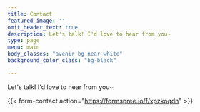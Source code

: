```yaml
---
title: Contact
featured_image: ''
omit_header_text: true
description: Let's talk! I'd love to hear from you~
type: page
menu: main
body_classes: "avenir bg-near-white"
background_color_class: "bg-black"

---
```


Let's talk! I'd love to hear from you~

{{< form-contact action="https://formspree.io/f/xpzkoqdn"  >}}

